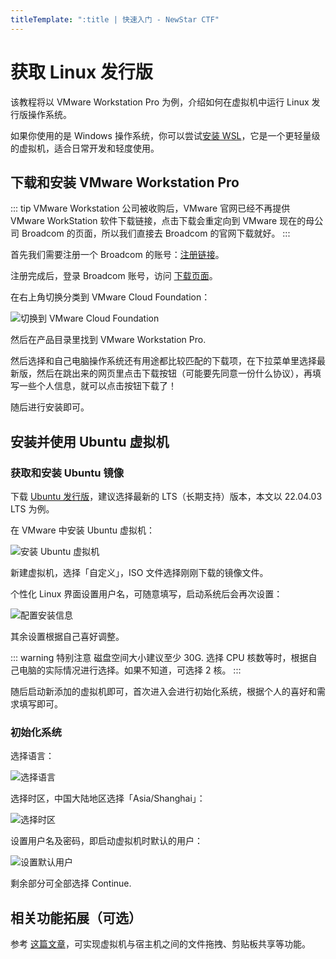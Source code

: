 ```yaml
---
titleTemplate: ":title | 快速入门 - NewStar CTF"
---
```


# 获取 Linux 发行版

该教程将以 VMware Workstation Pro 为例，介绍如何在虚拟机中运行 Linux 发行版操作系统。

如果你使用的是 Windows 操作系统，你可以尝试[安装 WSL](/learn/install-wsl)，它是一个更轻量级的虚拟机，适合日常开发和轻度使用。

## 下载和安装 VMware Workstation Pro

::: tip
VMware Workstation 公司被收购后，VMware 官网已经不再提供 VMware WorkStation 软件下载链接，点击下载会重定向到 VMware 现在的母公司 Broadcom 的页面，所以我们直接去 Broadcom 的官网下载就好。
:::

首先我们需要注册一个 Broadcom 的账号：[注册链接](https://profile.broadcom.com/web/registration)。

注册完成后，登录 Broadcom 账号，访问 [下载页面](https://support.broadcom.com/group/ecx/downloads)。

在右上角切换分类到 VMware Cloud Foundation：

![切换到 VMware Cloud Foundation](/assets/images/learn/vmware-download-1.png)

然后在产品目录里找到 VMware Workstation Pro.

然后选择和自己电脑操作系统还有用途都比较匹配的下载项，在下拉菜单里选择最新版，然后在跳出来的网页里点击下载按钮（可能要先同意一份什么协议），再填写一些个人信息，就可以点击按钮下载了！

随后进行安装即可。

## 安装并使用 Ubuntu 虚拟机

### 获取和安装 Ubuntu 镜像

下载 [Ubuntu 发行版](https://ubuntu.com/download/desktop)，建议选择最新的 LTS（长期支持）版本，本文以 22.04.03 LTS 为例。

在 VMware 中安装 Ubuntu 虚拟机：

![安装 Ubuntu 虚拟机](/assets/images/learn/vmware-create-1.png)

新建虚拟机，选择「自定义」，ISO 文件选择刚刚下载的镜像文件。

个性化 Linux 界面设置用户名，可随意填写，启动系统后会再次设置：

![配置安装信息](/assets/images/learn/vmware-create-2.png)

其余设置根据自己喜好调整。

::: warning 特别注意
磁盘空间大小建议至少 30G. 选择 CPU 核数等时，根据自己电脑的实际情况进行选择。如果不知道，可选择 2 核。
:::

随后启动新添加的虚拟机即可，首次进入会进行初始化系统，根据个人的喜好和需求填写即可。

### 初始化系统

选择语言：

![选择语言](/assets/images/learn/init-ubuntu_language.png)

选择时区，中国大陆地区选择「Asia/Shanghai」：

![选择时区](/assets/images/learn/init-ubuntu_timezone.png)

设置用户名及密码，即启动虚拟机时默认的用户：

![设置默认用户](/assets/images/learn/init-ubuntu_user.png)

剩余部分可全部选择 Continue.

## 相关功能拓展（可选）

参考 [这篇文章](https://blog.csdn.net/ZRongZH/article/details/129237476)，可实现虚拟机与宿主机之间的文件拖拽、剪贴板共享等功能。
